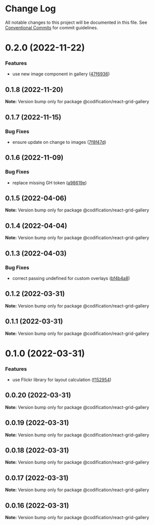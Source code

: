# Change Log

All notable changes to this project will be documented in this file.
See [Conventional Commits](https://conventionalcommits.org) for commit guidelines.

# 0.2.0 (2022-11-22)


### Features

* use new image component in gallery ([47f6936](https://github.com/CodificationOrg/cutwater-react/commit/47f69360abdc5f902a0b443a30c216b42c0858f7))





## 0.1.8 (2022-11-20)

**Note:** Version bump only for package @codification/react-grid-gallery





## 0.1.7 (2022-11-15)


### Bug Fixes

* ensure update on change to images ([7f8f47d](https://github.com/CodificationOrg/cutwater-react/commit/7f8f47d458fc69cb409825f403e557d861d08dd5))





## 0.1.6 (2022-11-09)


### Bug Fixes

* replace missing GH token ([a98619e](https://github.com/CodificationOrg/cutwater-react/commit/a98619eb363177bb9e749feea75c7f85e7091e79))





## 0.1.5 (2022-04-06)

**Note:** Version bump only for package @codification/react-grid-gallery





## 0.1.4 (2022-04-04)

**Note:** Version bump only for package @codification/react-grid-gallery





## 0.1.3 (2022-04-03)


### Bug Fixes

* correct passing undefined for custom overlays ([bf4b4a8](https://github.com/CodificationOrg/cutwater-react/commit/bf4b4a816da625ccfc4522fb292cf4c002e2468e))





## 0.1.2 (2022-03-31)

**Note:** Version bump only for package @codification/react-grid-gallery





## 0.1.1 (2022-03-31)

**Note:** Version bump only for package @codification/react-grid-gallery





# 0.1.0 (2022-03-31)


### Features

* use Flickr library for layout calculation ([f152954](https://github.com/CodificationOrg/cutwater-react/commit/f1529541cd25df6d8d1e1878cbe68c3b448f4d36))





## 0.0.20 (2022-03-31)

**Note:** Version bump only for package @codification/react-grid-gallery





## 0.0.19 (2022-03-31)

**Note:** Version bump only for package @codification/react-grid-gallery





## 0.0.18 (2022-03-31)

**Note:** Version bump only for package @codification/react-grid-gallery





## 0.0.17 (2022-03-31)

**Note:** Version bump only for package @codification/react-grid-gallery





## 0.0.16 (2022-03-31)

**Note:** Version bump only for package @codification/react-grid-gallery
